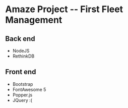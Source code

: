 # Amaze Project -- First Fleet Management

## Back end
* NodeJS
* RethinkDB

## Front end
* Bootstrap
* FontAwesome 5
* Popper.js
* JQuery :(